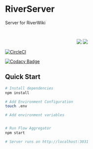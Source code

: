 # RiverServer

Server for RiverWiki

<br/>

<p align="center">
    <a class="badge-align" href="https://www.codacy.com/app/fergusfrl/RiverServer?utm_source=github.com&amp;utm_medium=referral&amp;utm_content=fergusfrl/RiverServer&amp;utm_campaign=Badge_Grade"><img src="https://api.codacy.com/project/badge/Grade/2d66b20607e644aea9a71a4453943905"/></a>
    <a class="badge-align" href="#"><img src="https://circleci.com/gh/fergusfrl/RiverServer.svg?style=svg" /></a>
</p>

[![CircleCI](https://circleci.com/gh/fergusfrl/RiverServer/tree/master.svg?style=svg)](https://circleci.com/gh/fergusfrl/RiverServer/tree/master)

[![Codacy Badge](https://api.codacy.com/project/badge/Grade/2d66b20607e644aea9a71a4453943905)](https://www.codacy.com/app/fergusfrl/RiverServer?utm_source=github.com&amp;utm_medium=referral&amp;utm_content=fergusfrl/RiverServer&amp;utm_campaign=Badge_Grade)

## Quick Start

```bash
# Install dependencies
npm install

# Add Environment Configuration
touch .env

# Add environment variables


# Run Flow Aggregator
npm start

# Server runs on http://localhost:3031
```
